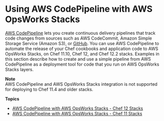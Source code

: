 # Using AWS CodePipeline with AWS OpsWorks Stacks<a name="other-services-cp"></a>

[AWS CodePipeline](https://aws.amazon.com/codepipeline/) lets you create continuous delivery pipelines that track code changes from sources such as AWS CodeCommit, Amazon Simple Storage Service \(Amazon S3\), or [GitHub](https://github.com/)\. You can use AWS CodePipeline to automate the release of your Chef cookbooks and application code to AWS OpsWorks Stacks, on Chef 11\.10, Chef 12, and Chef 12\.2 stacks\. Examples in this section describe how to create and use a simple pipeline from AWS CodePipeline as a deployment tool for code that you run on AWS OpsWorks Stacks layers\.

**Note**  
AWS CodePipeline and AWS OpsWorks Stacks integration is not supported for deploying to Chef 11\.4 and older stacks\.

**Topics**
+ [AWS CodePipeline with AWS OpsWorks Stacks \- Chef 12 Stacks](other-services-cp-chef12.md)
+ [AWS CodePipeline with AWS OpsWorks Stacks \- Chef 11 Stacks](other-services-cp-chef11.md)